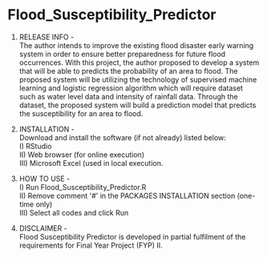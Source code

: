 # Flood_Susceptibility_Predictor
1. RELEASE INFO - 
<br/>The author intends to improve the existing flood disaster early warning system in order to ensure better preparedness for future flood occurrences. With this project, the author proposed to develop a system that will be able to predicts the probability of an area to flood. The proposed system will be utilizing the technology of supervised machine learning and logistic regression algorithm which will require dataset such as water level data and intensity of rainfall data. Through the dataset, the proposed system will build a prediction model that predicts the susceptibility for an area to flood.

3. INSTALLATION - 
<br/>Download and install the software (if not already) listed below:
<br/>I) RStudio
<br/>II) Web browser (for online execution)
<br/>III) Microsoft Excel (used in local execution.
   
4. HOW TO USE - 
<br/>I) Run Flood_Susceptibility_Predictor.R
<br/>II) Remove comment '#' in the PACKAGES INSTALLATION section (one-time only)
<br/>III) Select all codes and click Run

5. DISCLAIMER - 
<br/>Flood Susceptibility Predictor is developed in partial fulfilment of the requirements for Final Year Project (FYP) II.
